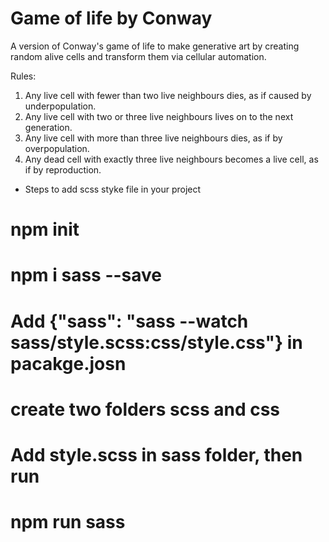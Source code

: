 # Game of life by Conway
  A version of Conway's game of life to make generative art by creating random alive cells and transform them via cellular automation.
  
Rules:
1. Any live cell with fewer than two live neighbours dies, as if caused by underpopulation.
2. Any live cell with two or three live neighbours lives on to the next generation.
3. Any live cell with more than three live neighbours dies, as if by overpopulation.
4. Any dead cell with exactly three live neighbours becomes a live cell, as if by reproduction.

* Steps to add scss styke  file in your project
# npm init
# npm i sass --save
# Add {"sass": "sass --watch sass/style.scss:css/style.css"} in pacakge.josn
# create two folders scss and css
# Add style.scss in sass folder, then run
 # npm run sass